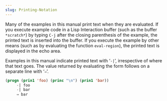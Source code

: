 ```yaml
---
slug: Printing-Notation
---
```


Many of the examples in this manual print text when they are evaluated. If you execute example code in a Lisp Interaction buffer (such as the buffer `*scratch*`) by typing `C-j` after the closing parenthesis of the example, the printed text is inserted into the buffer. If you execute the example by other means (such as by evaluating the function `eval-region`), the printed text is displayed in the echo area.

Examples in this manual indicate printed text with ‘`-|`’, irrespective of where that text goes. The value returned by evaluating the form follows on a separate line with ‘`⇒`’.

```lisp
(progn (prin1 'foo) (princ "\n") (prin1 'bar))
     -| foo
     -| bar
     ⇒ bar
```
